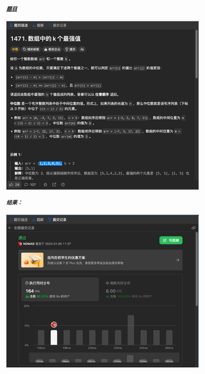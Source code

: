 ##### [题目](https://leetcode.cn/problems/the-k-strongest-values-in-an-array/description/)
![pic](img.png)
##### 结果：
![pic](result.png)